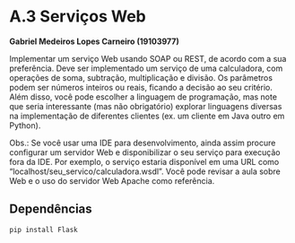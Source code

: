 # A.3 Serviços Web

**Gabriel Medeiros Lopes Carneiro (19103977)**

Implementar um serviço Web usando SOAP ou REST, de acordo com a sua preferência. 
Deve ser implementado um serviço de uma calculadora, com operações de soma, subtração, multiplicação e divisão. 
Os parâmetros podem ser números inteiros ou reais, ficando a decisão ao seu critério.
Além disso, você pode escolher a linguagem de programação, mas note que seria interessante (mas não obrigatório) explorar linguagens diversas na implementação de diferentes clientes (ex. um cliente em Java outro em Python).

Obs.: Se você usar uma IDE para desenvolvimento, ainda assim procure configurar um servidor Web e disponibilizar o seu serviço para execução fora da IDE.
Por exemplo, o serviço estaria disponível em uma URL como “localhost/seu_servico/calculadora.wsdl”.
Você pode revisar a aula sobre Web e o uso do servidor Web Apache como referência.

## Dependências

```shell
pip install Flask
```

